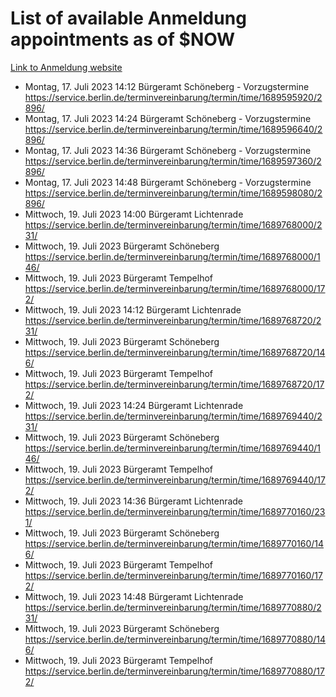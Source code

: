 # List of available Anmeldung appointments as of $NOW
[Link to Anmeldung website](https://service.berlin.de/terminvereinbarung/termin/tag.php?termin=1&anliegen[]=120686&dienstleisterlist=122210,122217,327316,122219,327312,122227,327314,122231,327346,122243,327348,122254,122252,329742,122260,329745,122262,329748,122271,327278,122273,327274,122277,327276,330436,122280,327294,122282,327290,122284,327292,122291,327270,122285,327266,122286,327264,122296,327268,150230,329760,122297,327286,122294,327284,122312,329763,122314,329775,122304,327330,122311,327334,122309,327332,317869,122281,327352,122279,329772,122283,122276,327324,122274,327326,122267,329766,122246,327318,122251,327320,122257,327322,122208,327298,122226,327300&herkunft=http%3A%2F%2Fservice.berlin.de%2Fdienstleistung%2F120686%2F)
- Montag, 17. Juli 2023 14:12 Bürgeramt Schöneberg - Vorzugstermine https://service.berlin.de/terminvereinbarung/termin/time/1689595920/2896/
- Montag, 17. Juli 2023 14:24 Bürgeramt Schöneberg - Vorzugstermine https://service.berlin.de/terminvereinbarung/termin/time/1689596640/2896/
- Montag, 17. Juli 2023 14:36 Bürgeramt Schöneberg - Vorzugstermine https://service.berlin.de/terminvereinbarung/termin/time/1689597360/2896/
- Montag, 17. Juli 2023 14:48 Bürgeramt Schöneberg - Vorzugstermine https://service.berlin.de/terminvereinbarung/termin/time/1689598080/2896/
- Mittwoch, 19. Juli 2023 14:00 Bürgeramt Lichtenrade https://service.berlin.de/terminvereinbarung/termin/time/1689768000/231/
- Mittwoch, 19. Juli 2023  Bürgeramt Schöneberg https://service.berlin.de/terminvereinbarung/termin/time/1689768000/146/
- Mittwoch, 19. Juli 2023  Bürgeramt Tempelhof https://service.berlin.de/terminvereinbarung/termin/time/1689768000/172/
- Mittwoch, 19. Juli 2023 14:12 Bürgeramt Lichtenrade https://service.berlin.de/terminvereinbarung/termin/time/1689768720/231/
- Mittwoch, 19. Juli 2023  Bürgeramt Schöneberg https://service.berlin.de/terminvereinbarung/termin/time/1689768720/146/
- Mittwoch, 19. Juli 2023  Bürgeramt Tempelhof https://service.berlin.de/terminvereinbarung/termin/time/1689768720/172/
- Mittwoch, 19. Juli 2023 14:24 Bürgeramt Lichtenrade https://service.berlin.de/terminvereinbarung/termin/time/1689769440/231/
- Mittwoch, 19. Juli 2023  Bürgeramt Schöneberg https://service.berlin.de/terminvereinbarung/termin/time/1689769440/146/
- Mittwoch, 19. Juli 2023  Bürgeramt Tempelhof https://service.berlin.de/terminvereinbarung/termin/time/1689769440/172/
- Mittwoch, 19. Juli 2023 14:36 Bürgeramt Lichtenrade https://service.berlin.de/terminvereinbarung/termin/time/1689770160/231/
- Mittwoch, 19. Juli 2023  Bürgeramt Schöneberg https://service.berlin.de/terminvereinbarung/termin/time/1689770160/146/
- Mittwoch, 19. Juli 2023  Bürgeramt Tempelhof https://service.berlin.de/terminvereinbarung/termin/time/1689770160/172/
- Mittwoch, 19. Juli 2023 14:48 Bürgeramt Lichtenrade https://service.berlin.de/terminvereinbarung/termin/time/1689770880/231/
- Mittwoch, 19. Juli 2023  Bürgeramt Schöneberg https://service.berlin.de/terminvereinbarung/termin/time/1689770880/146/
- Mittwoch, 19. Juli 2023  Bürgeramt Tempelhof https://service.berlin.de/terminvereinbarung/termin/time/1689770880/172/
